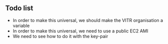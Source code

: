 ## Todo list

- In order to make this universal, we should make the VITR organisation a variable
- In order to make this universal, we need to use a public EC2 AMI
- We need to see how to do it with the key-pair
